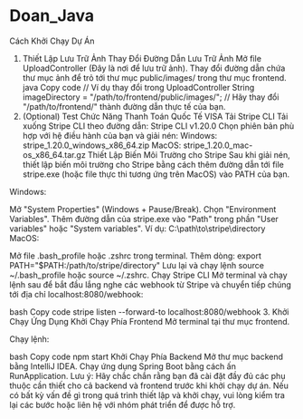 # Doan_Java


Cách Khởi Chạy Dự Án
1. Thiết Lập Lưu Trữ Ảnh
Thay Đổi Đường Dẫn Lưu Trữ Ảnh
Mở file UploadController (Đây là nơi để lưu trữ ảnh).
Thay đổi đường dẫn chứa thư mục ảnh để trỏ tới thư mục public/images/ trong thư mục frontend.
java
Copy code
// Ví dụ thay đổi trong UploadController
String imageDirectory = "/path/to/frontend/public/images/";
// Hãy thay đổi "/path/to/frontend/" thành đường dẫn thực tế của bạn.
2. (Optional) Test Chức Năng Thanh Toán Quốc Tế VISA
Tải Stripe CLI
Tải xuống Stripe CLI theo đường dẫn: Stripe CLI v1.20.0
Chọn phiên bản phù hợp với hệ điều hành của bạn và giải nén:
Windows: stripe_1.20.0_windows_x86_64.zip
MacOS: stripe_1.20.0_mac-os_x86_64.tar.gz
Thiết Lập Biến Môi Trường cho Stripe
Sau khi giải nén, thiết lập biến môi trường cho Stripe bằng cách thêm đường dẫn tới file stripe.exe (hoặc file thực thi tương ứng trên MacOS) vào PATH của bạn.

Windows:

Mở "System Properties" (Windows + Pause/Break).
Chọn "Environment Variables".
Thêm đường dẫn của stripe.exe vào "Path" trong phần "User variables" hoặc "System variables".
Ví dụ: C:\path\to\stripe\directory
MacOS:

Mở file .bash_profile hoặc .zshrc trong terminal.
Thêm dòng: export PATH="$PATH:/path/to/stripe/directory"
Lưu lại và chạy lệnh source ~/.bash_profile hoặc source ~/.zshrc.
Chạy Stripe CLI
Mở terminal và chạy lệnh sau để bắt đầu lắng nghe các webhook từ Stripe và chuyển tiếp chúng tới địa chỉ localhost:8080/webhook:

bash
Copy code
stripe listen --forward-to localhost:8080/webhook
3. Khởi Chạy Ứng Dụng
Khởi Chạy Phía Frontend
Mở terminal tại thư mục frontend.

Chạy lệnh:

bash
Copy code
npm start
Khởi Chạy Phía Backend
Mở thư mục backend bằng IntelliJ IDEA.
Chạy ứng dụng Spring Boot bằng cách ấn RunApplication.
Lưu ý: Hãy chắc chắn rằng bạn đã cài đặt đầy đủ các phụ thuộc cần thiết cho cả backend và frontend trước khi khởi chạy dự án. Nếu có bất kỳ vấn đề gì trong quá trình thiết lập và khởi chạy, vui lòng kiểm tra lại các bước hoặc liên hệ với nhóm phát triển để được hỗ trợ.
